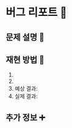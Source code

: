 # 버그 리포트 🐛

## 문제 설명 📝
<!-- 어떤 문제가 발생했는지 간단히 설명해주세요. -->

## 재현 방법 🔄
1. 
2. 
3. 예상 결과: 
4. 실제 결과: 

## 추가 정보 ➕
<!-- 스크린샷, 로그 등 추가로 공유할 내용이 있다면 적어주세요. -->
